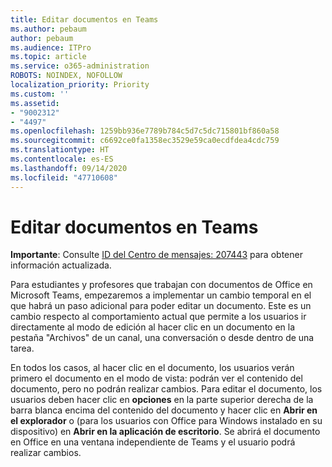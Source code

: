 ```yaml
---
title: Editar documentos en Teams
ms.author: pebaum
author: pebaum
ms.audience: ITPro
ms.topic: article
ms.service: o365-administration
ROBOTS: NOINDEX, NOFOLLOW
localization_priority: Priority
ms.custom: ''
ms.assetid:
- "9002312"
- "4497"
ms.openlocfilehash: 1259bb936e7789b784c5d7c5dc715801bf860a58
ms.sourcegitcommit: c6692ce0fa1358ec3529e59ca0ecdfdea4cdc759
ms.translationtype: HT
ms.contentlocale: es-ES
ms.lasthandoff: 09/14/2020
ms.locfileid: "47710608"
---
```

# <a name="editing-documents-in-teams"></a>Editar documentos en Teams

**Importante**: Consulte [ID del Centro de mensajes: 207443](https://admin.microsoft.com/Adminportal/Home?source=applauncher#MessageCenter?id=MC207443) para obtener información actualizada. 

Para estudiantes y profesores que trabajan con documentos de Office en Microsoft Teams, empezaremos a implementar un cambio temporal en el que habrá un paso adicional para poder editar un documento. Este es un cambio respecto al comportamiento actual que permite a los usuarios ir directamente al modo de edición al hacer clic en un documento en la pestaña "Archivos" de un canal, una conversación o desde dentro de una tarea.

En todos los casos, al hacer clic en el documento, los usuarios verán primero el documento en el modo de vista: podrán ver el contenido del documento, pero no podrán realizar cambios. Para editar el documento, los usuarios deben hacer clic en **opciones** en la parte superior derecha de la barra blanca encima del contenido del documento y hacer clic en **Abrir en el explorador** o (para los usuarios con Office para Windows instalado en su dispositivo) en **Abrir en la aplicación de escritorio**. Se abrirá el documento en Office en una ventana independiente de Teams y el usuario podrá realizar cambios.

